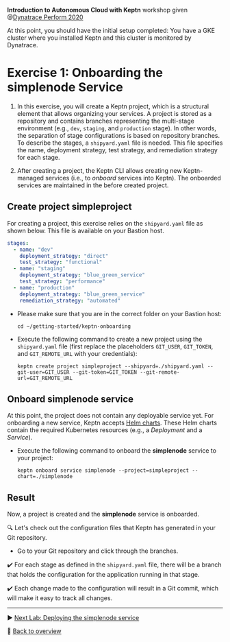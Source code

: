 **Introduction to Autonomous Cloud with Keptn** workshop given @[Dynatrace Perform 2020](https://https://www.dynatrace.com/perform-vegas//)

At this point, you should have the initial setup completed: You have a GKE cluster where you installed Keptn and this cluster is monitored by Dynatrace.

# Exercise 1: Onboarding the simplenode Service

1. In this exercise, you will create a Keptn project, which is a structural element that allows organizing your services. A project is stored as a repository and contains branches representing the multi-stage environment (e.g., `dev`, `staging`, and `production` stage). In other words, the separation of stage configurations is based on repository branches. To describe the stages, a `shipyard.yaml` file is needed. This file specifies the name, deployment strategy, test strategy, and remediation strategy for each stage.

2. After creating a project, the Keptn CLI allows creating new Keptn-managed services (i.e., to *onboard* services into Keptn). The onboarded services are maintained in the before created project.

## Create project simpleproject 

For creating a project, this exercise relies on the `shipyard.yaml` file as shown below. This file is available on your Bastion host.

```yaml
stages:
  - name: "dev"
    deployment_strategy: "direct"
    test_strategy: "functional"
  - name: "staging"
    deployment_strategy: "blue_green_service"
    test_strategy: "performance"
  - name: "production"
    deployment_strategy: "blue_green_service"
    remediation_strategy: "automated"
```

* Please make sure that you are in the correct folder on your Bastion host: 

  ```console
  cd ~/getting-started/keptn-onboarding
  ```

* Execute the following command to create a new project using the `shipyard.yaml` file (first replace the placeholders `GIT_USER`, `GIT_TOKEN`, and `GIT_REMOTE_URL` with your credentials):

  ```console
  keptn create project simpleproject --shipyard=./shipyard.yaml --git-user=GIT_USER --git-token=GIT_TOKEN --git-remote-url=GIT_REMOTE_URL
  ```    
    
## Onboard simplenode service

At this point, the project does not contain any deployable service yet. For onboarding a new service,
Keptn accepts [Helm charts](https://helm.sh). These Helm charts contain the required Kubernetes resources (e.g., a *Deployment* and a *Service*). 

* Execute the following command to onboard the **simplenode** service to your project: 

  ```
  keptn onboard service simplenode --project=simpleproject --chart=./simplenode
  ```

## Result

Now, a project is created and the **simplenode** service is onboarded. 

:mag: Let's check out the configuration files that Keptn has generated in your Git repository.

  * Go to your Git repository and click through the branches.

:heavy_check_mark: For each stage as defined in the `shipyard.yaml` file, there will be a branch that holds the configuration for the application running in that stage. 

:heavy_check_mark: Each change made to the configuration will result in a Git commit, which will make it easy to track all changes.

---

:arrow_forward: [Next Lab: Deploying the simplenode service](../02_Deploying_simplenode_service)

:arrow_up_small: [Back to overview](https://github.com/keptn-workshops/getting-started#overview)
